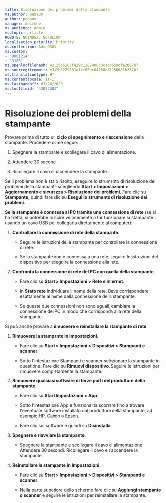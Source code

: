 ```yaml
---
title: Risoluzione dei problemi della stampante
ms.author: pebaum
author: pebaum
manager: mnirkhe
ms.audience: Admin
ms.topic: article
ROBOTS: NOINDEX, NOFOLLOW
localization_priority: Priority
ms.collection: Adm_O365
ms.custom:
- "9001214"
- "3186"
ms.openlocfilehash: 42125b5103f429c1287400c3c1dc659cfa2067b7
ms.sourcegitcommit: e332b3229881a1cf65ac84250d88256081b237bf
ms.translationtype: HT
ms.contentlocale: it-IT
ms.lasthandoff: 03/28/2020
ms.locfileid: "43034303"
---
```

# <a name="troubleshoot-your-printer"></a>Risoluzione dei problemi della stampante

Provare prima di tutto un **ciclo di spegnimento e riaccensione** della stampante. Procedere come segue:

1. Spegnere la stampante e scollegare il cavo di alimentazione.

2. Attendere 30 secondi.

3. Ricollegare il cavo e riaccendere la stampante.

Se il problema non è stato risolto, eseguire lo strumento di risoluzione dei problemi della stampante scegliendo **Start > Impostazioni > Aggiornamento e sicurezza > Risoluzione dei problemi**. Fare clic su **Stampante**, quindi fare clic su **Esegui lo strumento di risoluzione dei problemi**.

**Se la stampante è connessa al PC tramite una connessione di rete** (se si ha fretta, si potrebbe riuscire velocemente a far funzionare la stampante usando un cavo USB per collegarla direttamente al computer):

1. **Controllare la connessione di rete della stampante**.
    
    - Seguire le istruzioni della stampante per controllare la connessione di rete.

    - Se la stampante non è connessa a una rete, seguire le istruzioni del dispositivo per eseguire la connessione alla rete.

2. **Confronta la connessione di rete del PC con quella della stampante**.

    - Fare clic su **Start > Impostazioni > Rete e Internet**.

    - In **Stato rete** individuare il nome della rete. Deve corrispondere esattamente al nome della connessione della stampante.

    - Se queste due connessioni non sono uguali, cambiare la connessione del PC in modo che corrisponda alla rete della stampante.

Si può anche provare a **rimuovere e reinstallare la stampante di rete**:

1. **Rimuovere la stampante in Impostazioni**.

    - Fare clic su **Start > Impostazioni > Dispositivi > Stampanti e scanner**.

    - Sotto l'intestazione Stampanti e scanner selezionare la stampante in questione. Fare clic su **Rimuovi dispositivo**. Seguire le istruzioni per rimuovere completamente la stampante.

2. **Rimuovere qualsiasi software di terze parti del produttore della stampante**.

    - Fare clic su **Start Impostazioni > App**.

    - Sotto l'intestazione App e funzionalità scorrere fino a trovare l'eventuale software installato dal produttore della stampante, ad esempio HP, Canon o Epson.

    - Fare clic sul software e quindi su **Disinstalla**.

3. **Spegnere e riavviare la stampante**.

    - Spegnere la stampante e scollegare il cavo di alimentazione. Attendere 30 secondi. Ricollegare il cavo e riaccendere la stampante.

4. **Reinstallare la stampante in Impostazioni**.

    - Fare clic su **Start > Impostazioni > Dispositivi > Stampanti e scanner**.
 
    - Nella parte superiore dello schermo fare clic su **Aggiungi stampante o scanner** e seguire le istruzioni per reinstallare la stampante.
